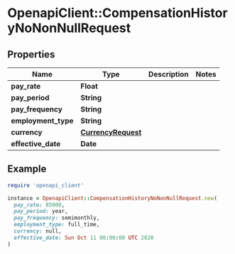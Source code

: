 # OpenapiClient::CompensationHistoryNoNonNullRequest

## Properties

| Name | Type | Description | Notes |
| ---- | ---- | ----------- | ----- |
| **pay_rate** | **Float** |  |  |
| **pay_period** | **String** |  |  |
| **pay_frequency** | **String** |  |  |
| **employment_type** | **String** |  |  |
| **currency** | [**CurrencyRequest**](CurrencyRequest.md) |  |  |
| **effective_date** | **Date** |  |  |

## Example

```ruby
require 'openapi_client'

instance = OpenapiClient::CompensationHistoryNoNonNullRequest.new(
  pay_rate: 85000,
  pay_period: year,
  pay_frequency: semimonthly,
  employment_type: full_time,
  currency: null,
  effective_date: Sun Oct 11 00:00:00 UTC 2020
)
```

